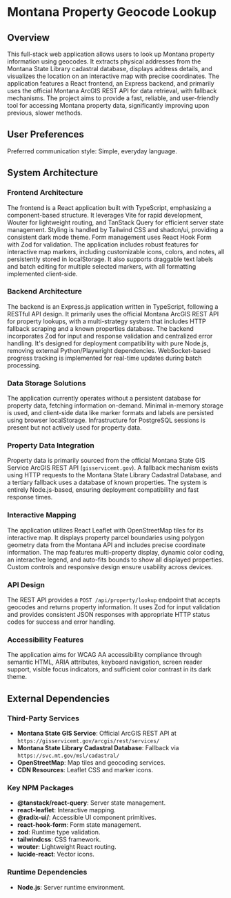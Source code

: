 # Montana Property Geocode Lookup

## Overview

This full-stack web application allows users to look up Montana property information using geocodes. It extracts physical addresses from the Montana State Library cadastral database, displays address details, and visualizes the location on an interactive map with precise coordinates. The application features a React frontend, an Express backend, and primarily uses the official Montana ArcGIS REST API for data retrieval, with fallback mechanisms. The project aims to provide a fast, reliable, and user-friendly tool for accessing Montana property data, significantly improving upon previous, slower methods.

## User Preferences

Preferred communication style: Simple, everyday language.

## System Architecture

### Frontend Architecture
The frontend is a React application built with TypeScript, emphasizing a component-based structure. It leverages Vite for rapid development, Wouter for lightweight routing, and TanStack Query for efficient server state management. Styling is handled by Tailwind CSS and shadcn/ui, providing a consistent dark mode theme. Form management uses React Hook Form with Zod for validation. The application includes robust features for interactive map markers, including customizable icons, colors, and notes, all persistently stored in localStorage. It also supports draggable text labels and batch editing for multiple selected markers, with all formatting implemented client-side.

### Backend Architecture
The backend is an Express.js application written in TypeScript, following a RESTful API design. It primarily uses the official Montana ArcGIS REST API for property lookups, with a multi-strategy system that includes HTTP fallback scraping and a known properties database. The backend incorporates Zod for input and response validation and centralized error handling. It's designed for deployment compatibility with pure Node.js, removing external Python/Playwright dependencies. WebSocket-based progress tracking is implemented for real-time updates during batch processing.

### Data Storage Solutions
The application currently operates without a persistent database for property data, fetching information on-demand. Minimal in-memory storage is used, and client-side data like marker formats and labels are persisted using browser localStorage. Infrastructure for PostgreSQL sessions is present but not actively used for property data.

### Property Data Integration
Property data is primarily sourced from the official Montana State GIS Service ArcGIS REST API (`gisservicemt.gov`). A fallback mechanism exists using HTTP requests to the Montana State Library Cadastral Database, and a tertiary fallback uses a database of known properties. The system is entirely Node.js-based, ensuring deployment compatibility and fast response times.

### Interactive Mapping
The application utilizes React Leaflet with OpenStreetMap tiles for its interactive map. It displays property parcel boundaries using polygon geometry data from the Montana API and includes precise coordinate information. The map features multi-property display, dynamic color coding, an interactive legend, and auto-fits bounds to show all displayed properties. Custom controls and responsive design ensure usability across devices.

### API Design
The REST API provides a `POST /api/property/lookup` endpoint that accepts geocodes and returns property information. It uses Zod for input validation and provides consistent JSON responses with appropriate HTTP status codes for success and error handling.

### Accessibility Features
The application aims for WCAG AA accessibility compliance through semantic HTML, ARIA attributes, keyboard navigation, screen reader support, visible focus indicators, and sufficient color contrast in its dark theme.

## External Dependencies

### Third-Party Services
- **Montana State GIS Service**: Official ArcGIS REST API at `https://gisservicemt.gov/arcgis/rest/services/`
- **Montana State Library Cadastral Database**: Fallback via `https://svc.mt.gov/msl/cadastral/`
- **OpenStreetMap**: Map tiles and geocoding services.
- **CDN Resources**: Leaflet CSS and marker icons.

### Key NPM Packages
- **@tanstack/react-query**: Server state management.
- **react-leaflet**: Interactive mapping.
- **@radix-ui/**: Accessible UI component primitives.
- **react-hook-form**: Form state management.
- **zod**: Runtime type validation.
- **tailwindcss**: CSS framework.
- **wouter**: Lightweight React routing.
- **lucide-react**: Vector icons.

### Runtime Dependencies
- **Node.js**: Server runtime environment.